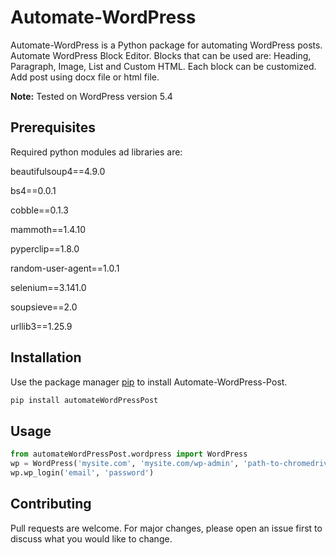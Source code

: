 # Automate-WordPress

Automate-WordPress is a Python package for automating WordPress posts.
Automate WordPress Block Editor. Blocks that can be used are: Heading, Paragraph, Image, List and Custom HTML.
Each block can be customized.
Add post using docx file or html file.


**Note:** Tested on WordPress version 5.4

## Prerequisites
Required python modules ad libraries are: 

beautifulsoup4==4.9.0

bs4==0.0.1

cobble==0.1.3

mammoth==1.4.10

pyperclip==1.8.0

random-user-agent==1.0.1

selenium==3.141.0

soupsieve==2.0

urllib3==1.25.9

## Installation

Use the package manager [pip](https://pip.pypa.io/en/stable/) to install Automate-WordPress-Post.

```bash
pip install automateWordPressPost
```

## Usage

```python
from automateWordPressPost.wordpress import WordPress
wp = WordPress('mysite.com', 'mysite.com/wp-admin', 'path-to-chromedriver')
wp.wp_login('email', 'password')
```

## Contributing
Pull requests are welcome. For major changes, please open an issue first to discuss what you would like to change.
